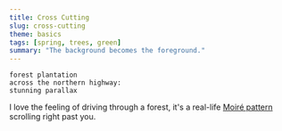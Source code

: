 ```yaml
---
title: Cross Cutting
slug: cross-cutting
theme: basics
tags: [spring, trees, green]
summary: "The background becomes the foreground."
---
```


```
forest plantation
across the northern highway:
stunning parallax
```

I love the feeling of driving through a forest, it's a real-life [Moiré pattern][1] scrolling right past you.

[1]: https://en.wikipedia.org/wiki/Moir%C3%A9_pattern
